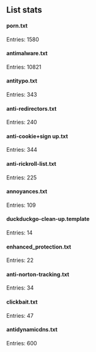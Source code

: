 ## List stats
#### porn.txt
Entries: 1580 <br> 
#### antimalware.txt
Entries: 10821 <br> 
#### antitypo.txt
Entries: 343 <br> 
#### anti-redirectors.txt
Entries: 240 <br> 
#### anti-cookie+sign up.txt
Entries: 344 <br> 
#### anti-rickroll-list.txt
Entries: 225 <br> 
#### annoyances.txt
Entries: 109 <br> 
#### duckduckgo-clean-up.template
Entries: 14 <br> 
#### enhanced_protection.txt
Entries: 22 <br> 
#### anti-norton-tracking.txt
Entries: 34 <br> 
#### clickbait.txt
Entries: 47 <br> 
#### antidynamicdns.txt
Entries: 600 <br> 
